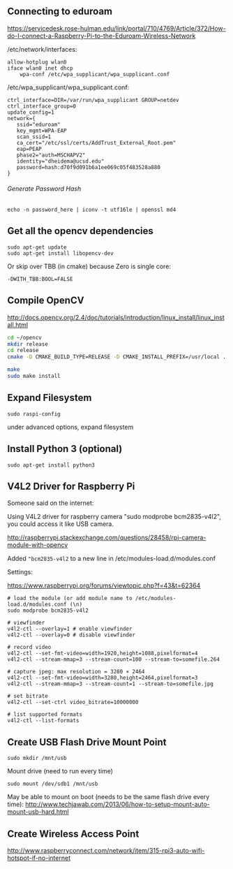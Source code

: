 Connecting to eduroam
------
https://servicedesk.rose-hulman.edu/link/portal/710/4769/Article/372/How-do-I-connect-a-Raspberry-Pi-to-the-Eduroam-Wireless-Network

/etc/network/interfaces:
```
allow-hotplug wlan0
iface wlan0 inet dhcp
    wpa-conf /etc/wpa_supplicant/wpa_supplicant.conf
```
    
/etc/wpa_supplicant/wpa_supplicant.conf:
```
ctrl_interface=DIR=/var/run/wpa_supplicant GROUP=netdev
ctrl_interface_group=0
update_config=1
network={
   ssid="eduroam"
   key_mgmt=WPA-EAP
   scan_ssid=1
   ca_cert="/etc/ssl/certs/AddTrust_External_Root.pem"
   eap=PEAP
   phase2="auth=MSCHAPV2"
   identity="dheidema@ucsd.edu"
   password=hash:d70f9d091b6a1ee069c05f483528a880
}
```

###### Generate Password Hash
```
echo -n password_here | iconv -t utf16le | openssl md4
```


Get all the opencv dependencies
------
```
sudo apt-get update
sudo apt-get install libopencv-dev
```

Or skip over TBB (in cmake) because Zero is single core:
```
-DWITH_TBB:BOOL=FALSE
```

Compile OpenCV
------
http://docs.opencv.org/2.4/doc/tutorials/introduction/linux_install/linux_install.html

```bash
cd ~/opencv
mkdir release
cd release
cmake -D CMAKE_BUILD_TYPE=RELEASE -D CMAKE_INSTALL_PREFIX=/usr/local ..

make
sudo make install
```

Expand Filesystem
------
```
sudo raspi-config
```
under advanced options, expand filesystem


Install Python 3 (optional)
------
```
sudo apt-get install python3
```


V4L2 Driver for Raspberry Pi
------
Someone said on the internet:

Using V4L2 driver for raspberry camera "sudo modprobe bcm2835-v4l2", you could access it like USB camera.

http://raspberrypi.stackexchange.com/questions/28458/rpi-camera-module-with-opencv

Added `"bcm2835-v4l2` to a new line in /etc/modules-load.d/modules.conf

Settings:

https://www.raspberrypi.org/forums/viewtopic.php?f=43&t=62364

```
# load the module (or add module name to /etc/modules-load.d/modules.conf (\n)
sudo modprobe bcm2835-v4l2

# viewfinder
v4l2-ctl --overlay=1 # enable viewfinder
v4l2-ctl --overlay=0 # disable viewfinder

# record video
v4l2-ctl --set-fmt-video=width=1920,height=1088,pixelformat=4
v4l2-ctl --stream-mmap=3 --stream-count=100 --stream-to=somefile.264

# capture jpeg: max resolution = 3280 × 2464
v4l2-ctl --set-fmt-video=width=3280,height=2464,pixelformat=3
v4l2-ctl --stream-mmap=3 --stream-count=1 --stream-to=somefile.jpg

# set bitrate
v4l2-ctl --set-ctrl video_bitrate=10000000

# list supported formats
v4l2-ctl --list-formats
```


Create USB Flash Drive Mount Point
------
```
sudo mkdir /mnt/usb
```

Mount drive (need to run every time)
```
sudo mount /dev/sdb1 /mnt/usb
```

May be able to mount on boot (needs to be the same flash drive every time):
http://www.techjawab.com/2013/06/how-to-setup-mount-auto-mount-usb-hard.html


Create Wireless Access Point
------
http://www.raspberryconnect.com/network/item/315-rpi3-auto-wifi-hotspot-if-no-internet
